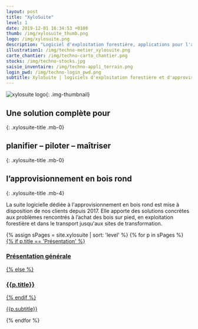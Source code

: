 ```yaml
---
layout: post
title: "XyloSuite"
level: 1
date: 2019-12-01 16:34:53 +0100
thumb: /img/xylosuite_thumb.png
logo: /img/xylosuite.png
description: "Logiciel d'exploitation forestière, applications pour l'approvisionnement en bois"
illustration1: /img/techno-metier_xylosuite.png
carte_chantier: /img/techno-carto_chantier.png
stocks: /img/techno-stocks.jpg
saisie_inventaire: /img/techno-appli_terrain.png
login_pwd: /img/techno-login_pwd.png
subtitle: XyloSuite | logiciels d'exploitation forestière et d'approvisionnement en bois
---
```

![xylosuite logo]({{page.logo}}){: .img-thumbnail}


## Une solution complète pour 
{: .xylosuite-title .mb-0}
## **planifier – piloter – maîtriser**
{: .xylosuite-title .mb-0}
## l’approvisionnement en bois rond
{: .xylosuite-title .mb-4}

<div itemscop itemtype="http://schema.org/WebApplication" class="jumbotron py-2">
  <div itemprop="about">
    <p class="lead">
      La suite logicielle dédiée à l'approvisionnement en bois rond est mise à disposition de nos clients depuis 2017.
      Elle apporte des solutions concrètes aux problèmes rencontrés à l’achat des bois sur pied, en exploitation forestière et dans le transport jusqu'aux sites de transformation.
    </p>
  </div>

</div>

<div>
    {% assign sPages = site.xylosuite | sort: 'level' %}
    {% for p in sPages %}
      <div class="mb-3">
        <a href="{{ p.url | prepend: site.baseurl }}" class="text-dark">
        {% if p.title == 'Présentation' %}
          <h3 class="xylosuite-title mb-0 pb-0"><i class="fas fa-chevron-right mr-1"></i> Présentation générale </h3>
        {% else %}
          <h3 class="xylosuite-title mb-0 pb-0"><i class="fas fa-chevron-right mr-1"></i> {{p.title}}</h3>
        {% endif %}
          <p>{{p.subtitle}}</p>
        </a>
      </div>
    {% endfor %}
</div>